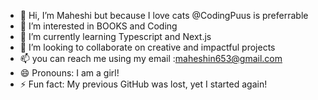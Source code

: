 - 👋 Hi, I’m Maheshi but because I love cats @CodingPuus is preferrable 
- 👀 I’m interested in BOOKS and Coding
- 🌱 I’m currently learning Typescript and Next.js
- 💞️ I’m looking to collaborate on creative and impactful projects 
- 📫 you can reach me using my email :maheshin653@gmail.com
- 😄 Pronouns: I am a girl!
- ⚡ Fun fact: My previous GitHub was lost, yet I started again!

<!---
CodingPuus/CodingPuus is a ✨ special ✨ repository because its `README.md` (this file) appears on your GitHub profile.
You can click the Preview link to take a look at your changes.
--->
